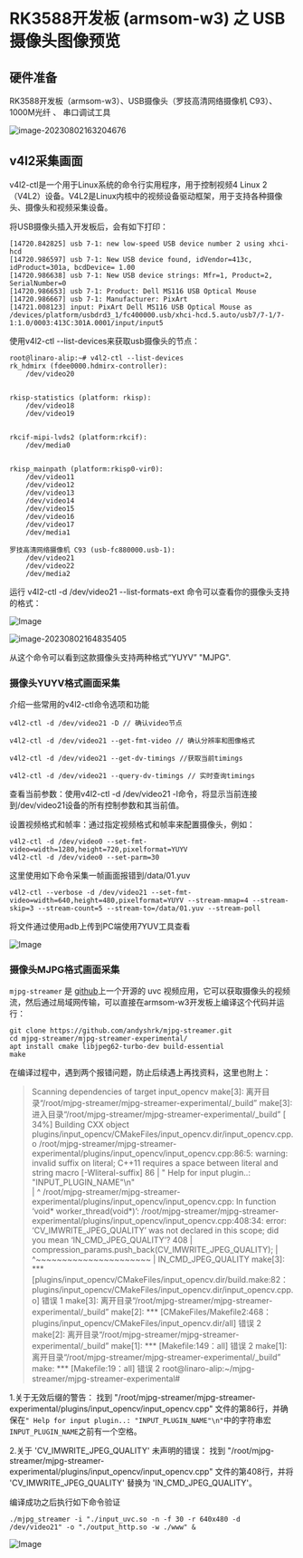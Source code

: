 # RK3588开发板 (armsom-w3) 之 USB摄像头图像预览

## 硬件准备



RK3588开发板（armsom-w3）、USB摄像头（罗技高清网络摄像机 C93）、1000M光纤 、 串口调试工具

![image-20230802163204676](C:\Users\Administrator\AppData\Roaming\Typora\typora-user-images\image-20230802163204676.png)

## v4l2采集画面

v4l2-ctl是一个用于Linux系统的命令行实用程序，用于控制视频4 Linux 2（V4L2）设备。V4L2是Linux内核中的视频设备驱动框架，用于支持各种摄像头、摄像头和视频采集设备。

将USB摄像头插入开发板后，会有如下打印：

```
[14720.842825] usb 7-1: new low-speed USB device number 2 using xhci-hcd
[14720.986597] usb 7-1: New USB device found, idVendor=413c, idProduct=301a, bcdDevice= 1.00
[14720.986638] usb 7-1: New USB device strings: Mfr=1, Product=2, SerialNumber=0
[14720.986653] usb 7-1: Product: Dell MS116 USB Optical Mouse
[14720.986667] usb 7-1: Manufacturer: PixArt
[14721.008123] input: PixArt Dell MS116 USB Optical Mouse as /devices/platform/usbdrd3_1/fc400000.usb/xhci-hcd.5.auto/usb7/7-1/7-1:1.0/0003:413C:301A.0001/input/input5
```

使用v4l2-ctl --list-devices来获取usb摄像头的节点：

```
root@linaro-alip:~# v4l2-ctl --list-devices
rk_hdmirx (fdee0000.hdmirx-controller):
    /dev/video20


rkisp-statistics (platform: rkisp):
    /dev/video18
    /dev/video19


rkcif-mipi-lvds2 (platform:rkcif):
    /dev/media0


rkisp_mainpath (platform:rkisp0-vir0):
    /dev/video11
    /dev/video12
    /dev/video13
    /dev/video14
    /dev/video15
    /dev/video16
    /dev/video17
    /dev/media1

罗技高清网络摄像机 C93 (usb-fc880000.usb-1):
    /dev/video21
    /dev/video22
    /dev/media2
```

运行 v4l2-ctl -d /dev/video21 --list-formats-ext 命令可以查看你的摄像头支持的格式：



![Image](C:\Users\Administrator\AppData\Local\Temp\Image.png)

![image-20230802164835405](C:\Users\Administrator\AppData\Roaming\Typora\typora-user-images\image-20230802164835405.png)

从这个命令可以看到这款摄像头支持两种格式“YUYV” "MJPG".

### 摄像头YUYV格式画面采集

介绍一些常用的v4l2-ctl命令选项和功能

```
v4l2-ctl -d /dev/video21 -D // 确认video节点

v4l2-ctl -d /dev/video21 --get-fmt-video // 确认分辨率和图像格式

v4l2-ctl -d /dev/video21 --get-dv-timings //获取当前timings

v4l2-ctl -d /dev/video21 --query-dv-timings // 实时查询timings
```

查看当前参数：使用v4l2-ctl -d /dev/video21 -l命令，将显示当前连接到/dev/video21设备的所有控制参数和其当前值。

设置视频格式和帧率：通过指定视频格式和帧率来配置摄像头，例如：

```
v4l2-ctl -d /dev/video0 --set-fmt-video=width=1280,height=720,pixelformat=YUYV
v4l2-ctl -d /dev/video0 --set-parm=30
```

这里使用如下命令采集一帧画面报错到/data/01.yuv

```
v4l2-ctl --verbose -d /dev/video21 --set-fmt-video=width=640,height=480,pixelformat=YUYV --stream-mmap=4 --stream-skip=3 --stream-count=5 --stream-to=/data/01.yuv --stream-poll
```

将文件通过使用adb上传到PC端使用7YUV工具查看

![Image](C:\Users\Administrator\AppData\Local\Temp\Image.png)

### 摄像头MJPG格式画面采集

`mjpg-streamer` 是 [github](https://github.com/andyshrk/mjpg-streamer)上一个开源的 uvc 视频应用，它可以获取摄像头的视频流，然后通过局域网传输，可以直接在armsom-w3开发板上编译这个代码并运行：

```
git clone https://github.com/andyshrk/mjpg-streamer.git
cd mjpg-streamer/mjpg-streamer-experimental/
apt install cmake libjpeg62-turbo-dev build-essential
make
```

在编译过程中，遇到两个报错问题，防止后续遇上再找资料，这里也附上：

> Scanning dependencies of target input_opencv
> make[3]: 离开目录“/root/mjpg-streamer/mjpg-streamer-experimental/_build”
> make[3]: 进入目录“/root/mjpg-streamer/mjpg-streamer-experimental/_build”
> [ 34%] Building CXX object plugins/input_opencv/CMakeFiles/input_opencv.dir/input_opencv.cpp.o
> /root/mjpg-streamer/mjpg-streamer-experimental/plugins/input_opencv/input_opencv.cpp:86:5: warning: invalid suffix on literal; C++11 requires a space between literal and string macro [-Wliteral-suffix]
>    86 |     " Help for input plugin..: "INPUT_PLUGIN_NAME"\n" \
>       |     ^
> /root/mjpg-streamer/mjpg-streamer-experimental/plugins/input_opencv/input_opencv.cpp: In function ‘void* worker_thread(void*)’:
> /root/mjpg-streamer/mjpg-streamer-experimental/plugins/input_opencv/input_opencv.cpp:408:34: error: ‘CV_IMWRITE_JPEG_QUALITY’ was not declared in this scope; did you mean ‘IN_CMD_JPEG_QUALITY’?
>   408 |     compression_params.push_back(CV_IMWRITE_JPEG_QUALITY);
>       |                                  ^~~~~~~~~~~~~~~~~~~~~~~
>       |                                  IN_CMD_JPEG_QUALITY
> make[3]: *** [plugins/input_opencv/CMakeFiles/input_opencv.dir/build.make:82：plugins/input_opencv/CMakeFiles/input_opencv.dir/input_opencv.cpp.o] 错误 1
> make[3]: 离开目录“/root/mjpg-streamer/mjpg-streamer-experimental/_build”
> make[2]: *** [CMakeFiles/Makefile2:468：plugins/input_opencv/CMakeFiles/input_opencv.dir/all] 错误 2
> make[2]: 离开目录“/root/mjpg-streamer/mjpg-streamer-experimental/_build”
> make[1]: *** [Makefile:149：all] 错误 2
> make[1]: 离开目录“/root/mjpg-streamer/mjpg-streamer-experimental/_build”
> make: *** [Makefile:19：all] 错误 2
> root@linaro-alip:~/mjpg-streamer/mjpg-streamer-experimental# 

1.关于无效后缀的警告： 找到 "/root/mjpg-streamer/mjpg-streamer-experimental/plugins/input_opencv/input_opencv.cpp" 文件的第86行，并确保在`" Help for input plugin..: "INPUT_PLUGIN_NAME"\n"`中的字符串宏`INPUT_PLUGIN_NAME`之前有一个空格。

2.关于 'CV_IMWRITE_JPEG_QUALITY' 未声明的错误： 找到 "/root/mjpg-streamer/mjpg-streamer-experimental/plugins/input_opencv/input_opencv.cpp" 文件的第408行，并将 'CV_IMWRITE_JPEG_QUALITY' 替换为 'IN_CMD_JPEG_QUALITY'。



编译成功之后执行如下命令验证

```
./mjpg_streamer -i "./input_uvc.so -n -f 30 -r 640x480 -d /dev/video21" -o "./output_http.so -w ./www" &
```

![Image](C:\Users\Administrator\AppData\Local\Temp\Image.png)





